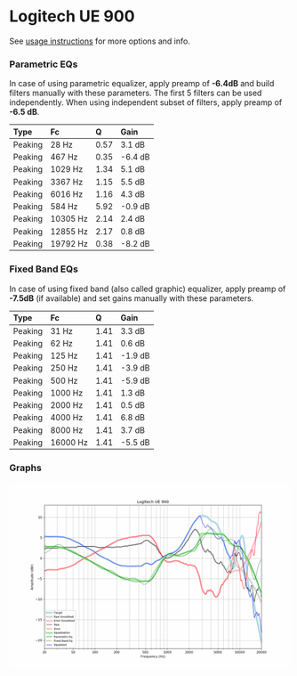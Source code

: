 # Logitech UE 900
See [usage instructions](https://github.com/jaakkopasanen/AutoEq#usage) for more options and info.

### Parametric EQs
In case of using parametric equalizer, apply preamp of **-6.4dB** and build filters manually
with these parameters. The first 5 filters can be used independently.
When using independent subset of filters, apply preamp of **-6.5 dB**.

| Type    | Fc       |    Q | Gain    |
|:--------|:---------|:-----|:--------|
| Peaking | 28 Hz    | 0.57 | 3.1 dB  |
| Peaking | 467 Hz   | 0.35 | -6.4 dB |
| Peaking | 1029 Hz  | 1.34 | 5.1 dB  |
| Peaking | 3367 Hz  | 1.15 | 5.5 dB  |
| Peaking | 6016 Hz  | 1.16 | 4.3 dB  |
| Peaking | 584 Hz   | 5.92 | -0.9 dB |
| Peaking | 10305 Hz | 2.14 | 2.4 dB  |
| Peaking | 12855 Hz | 2.17 | 0.8 dB  |
| Peaking | 19792 Hz | 0.38 | -8.2 dB |

### Fixed Band EQs
In case of using fixed band (also called graphic) equalizer, apply preamp of **-7.5dB**
(if available) and set gains manually with these parameters.

| Type    | Fc       |    Q | Gain    |
|:--------|:---------|:-----|:--------|
| Peaking | 31 Hz    | 1.41 | 3.3 dB  |
| Peaking | 62 Hz    | 1.41 | 0.6 dB  |
| Peaking | 125 Hz   | 1.41 | -1.9 dB |
| Peaking | 250 Hz   | 1.41 | -3.9 dB |
| Peaking | 500 Hz   | 1.41 | -5.9 dB |
| Peaking | 1000 Hz  | 1.41 | 1.3 dB  |
| Peaking | 2000 Hz  | 1.41 | 0.5 dB  |
| Peaking | 4000 Hz  | 1.41 | 6.8 dB  |
| Peaking | 8000 Hz  | 1.41 | 3.7 dB  |
| Peaking | 16000 Hz | 1.41 | -5.5 dB |

### Graphs
![](./Logitech%20UE%20900.png)